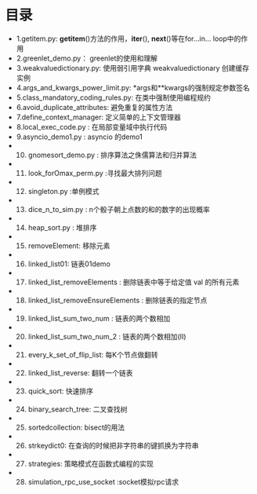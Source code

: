 # 目录

* 1.getitem.py: __getitem__()方法的作用，__iter__(), __next__()等在for...in... loop中的作用
* 2.greenlet_demo.py： greenlet的使用和理解
* 3.weakvaluedictionary.py: 使用弱引用字典 weakvaluedictionary 创建缓存实例
* 4.args_and_kwargs_power_limit.py: *args和**kwargs的强制规定参数签名
* 5.class_mandatory_coding_rules.py:  在类中强制使用编程规约
* 6.avoid_duplicate_attributes: 避免重复的属性方法
* 7.define_context_manager: 定义简单的上下文管理器
* 8.local_exec_code.py : 在局部变量域中执行代码
* 9.asyncio_demo1.py : asyncio 的demo1
* 10. gnomesort_demo.py : 排序算法之侏儒算法和归并算法
* 11. look_forOmax_perm.py :寻找最大排列问题
* 12. singleton.py :单例模式
* 13. dice_n_to_sim.py : n个骰子朝上点数的和的数字的出现概率
* 14. heap_sort.py : 堆排序
* 15. removeElement: 移除元素
* 16. linked_list01: 链表01demo
* 17. linked_list_removeElements : 删除链表中等于给定值 val 的所有元素
* 18. linked_list_removeEnsureElements : 删除链表的指定节点
* 19. linked_list_sum_two_num : 链表的两个数相加
* 20. linked_list_sum_two_num_2 : 链表的两个数相加(II)
* 21. every_k_set_of_flip_list: 每K个节点做翻转
* 22. linked_list_reverse: 翻转一个链表
* 23. quick_sort: 快速排序
* 24. binary_search_tree: 二叉查找树
* 25. sortedcollection: bisect的用法
* 26. strkeydict0: 在查询的时候把非字符串的键抓换为字符串
* 27. strategies: 策略模式在函数式编程的实现
* 28. simulation_rpc_use_socket :socket模拟rpc请求